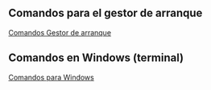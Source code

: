 ## Comandos para el gestor de arranque
<a href="https://github.com/Rafael2026/operating_systems_in_spanish/blob/main/comandos_b%C3%A1sicos//comandos_gestorArranque.pdf">Comandos Gestor de arranque</a>

## Comandos en Windows (terminal)
<a href = "https://www.profesionalreview.com/2018/11/07/comandos-windows-10">Comandos para Windows</a>
